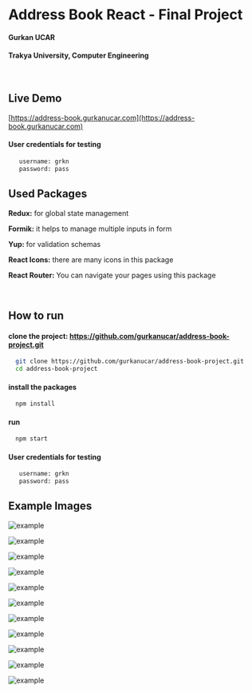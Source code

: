 # Address Book React - Final Project

#### Gurkan UCAR

#### Trakya University, Computer Engineering

&nbsp;

## Live Demo

[https://address-book.gurkanucar.com](https://address-book.gurkanucar.com)

#### User credentials for testing

```bash
   username: grkn
   password: pass
```

## Used Packages

**Redux:** for global state management

**Formik:** it helps to manage multiple inputs in form

**Yup:** for validation schemas

**React Icons:** there are many icons in this package

**React Router:** You can navigate your pages using this package

&nbsp;

## How to run

#### clone the project: https://github.com/gurkanucar/address-book-project.git

```bash
  git clone https://github.com/gurkanucar/address-book-project.git
  cd address-book-project
```

#### install the packages

```bash
  npm install
```

#### run

```bash
  npm start
```

#### User credentials for testing

```bash
   username: grkn
   password: pass
```

## Example Images

![example](./images/ex1.png)

![example](./images/ex2.png)

![example](./images/ex22.png)

![example](./images/ex3.png)

![example](./images/ex4.png)

![example](./images/ex5.png)

![example](./images/ex6.png)

![example](./images/ex7.png)

![example](./images/ex8.png)

![example](./images/ex9.png)

![example](./images/ex10.png)
